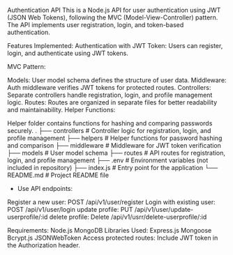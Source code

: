 Authentication API
This is a Node.js API for user authentication using JWT (JSON Web Tokens), following the MVC (Model-View-Controller) pattern. The API implements user registration, login, and token-based authentication.

Features Implemented:
Authentication with JWT Token: Users can register, login, and authenticate using JWT tokens.

MVC Pattern:

Models: User model schema defines the structure of user data.
Middleware: Auth middleware verifies JWT tokens for protected routes.
Controllers: Separate controllers handle registration, login, and profile management logic.
Routes: Routes are organized in separate files for better readability and maintainability.
Helper Functions:

Helper folder contains functions for hashing and comparing passwords securely.
.
├── controllers          # Controller logic for registration, login, and profile management
├── helpers              # Helper functions for password hashing and comparison
├── middleware           # Middleware for JWT token verification
├── models               # User model schema
├── routes               # API routes for registration, login, and profile management
├── .env                 # Environment variables (not included in repository)
├── index.js             # Entry point for the application
└── README.md            # Project README file

- Use API endpoints:

Register a new user: POST /api/v1/user/register
Login with existing user: POST /api/v1/user/login
update profile:  PUT /api/v1/user/update-userprofile/:id
delete profile:  Delete /api/v1/usrr/delete-userprofile/:id

Requirements:
Node.js
MongoDB
Libraries Used:
Express.js
Mongoose
Bcrypt.js
JSONWebToken
Access protected routes: Include JWT token in the Authorization header.
